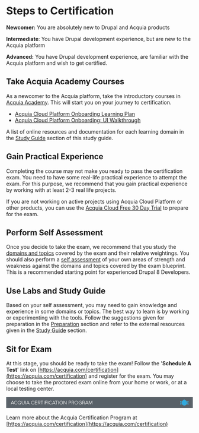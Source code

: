 # Steps to Certification

**Newcomer:** You are absolutely new to Drupal and Acquia products

**Intermediate**: You have Drupal development experience, but are new to the Acquia platform

**Advanced:** You have Drupal development experience, are familiar with the Acquia platform and wish to get certified.

## Take Acquia Academy Courses

As a newcomer to the Acquia platform, take the introductory courses in [Acquia Academy](https://customers.acquiaacademy.com/learn). This will start you on your journey to certification.

* [Acquia Cloud Platform Onboarding Learning Plan](https://www.acquiaacademy.com/lms/index.php?r=course/deeplink&course_id=8&generated_by=13029&hash=1f1bfe241229f94804c430b485eae729cb708c22)
* [Acquia Cloud Platform Onboarding: UI Walkthrough](https://www.acquiaacademy.com/lms/index.php?r=course/deeplink&course_id=8&generated_by=13029&hash=1f1bfe241229f94804c430b485eae729cb708c22)

A list of online resources and documentation for each learning domain in the [Study Guide](study-guide.md) section of this study guide.

## Gain Practical Experience

Completing the course may not make you ready to pass the certification exam. You need to have some real-life practical experience to attempt the exam. For this purpose, we recommend that you gain practical experience by working with at least 2-3 real life projects.

If you are not working on active projects using Acquia Cloud Platform or other products, you can use the [Acquia Cloud Free 30 Day Trial](https://www.acquia.com/choosing-right-acquia-cloud?cs=acf-techeval#free) to prepare for the exam.

## Perform Self Assessment

Once you decide to take the exam, we recommend that you study the [domains and topics](exam-domains.md) covered by the exam and their relative weightings. You should also perform a [self assessment](self-assessment.md) of your own areas of strength and weakness against the domains and topics covered by the exam blueprint. This is a recommended starting point for experienced Drupal 8 Developers.

## Use Labs and Study Guide

Based on your self assessment, you may need to gain knowledge and experience in some domains or topics. The best way to learn is by working or experimenting with the tools. Follow the suggestions given for preparation in the [Preparation](preparation.md) section and refer to the external resources given in the [Study Guide](study-guide.md) section.

## Sit for Exam

At this stage, you should be ready to take the exam! Follow the '**Schedule A Test**' link on [https://acquia.com/certification](https://acquia.com/certification) and register for the exam. You may choose to take the proctored exam online from your home or work, or at a local testing center.

![](.gitbook/assets/inner-page-footer%20%281%29.png)

Learn more about the Acquia Certification Program at [https://acquia.com/certification](https://acquia.com/certification)

